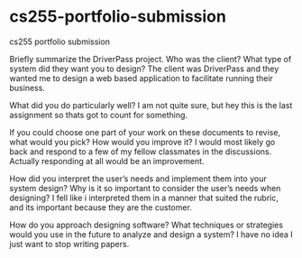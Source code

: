 # cs255-portfolio-submission
cs255 portfolio submission

Briefly summarize the DriverPass project. Who was the client? What type of system did they want you to design?
The client was DriverPass and they wanted me to design a web based application to facilitate running their business. 

What did you do particularly well?
I am not quite sure, but hey this is the last assignment so thats got to count for something.

If you could choose one part of your work on these documents to revise, what would you pick? How would you improve it?
I would most likely go back and respond to a few of my fellow classmates in the discussions.  Actually responding at all would be an improvement.

How did you interpret the user’s needs and implement them into your system design? Why is it so important to consider the user’s needs when designing?
I fell like i interpreted them in a manner that suited the rubric, and its important because they are the customer. 

How do you approach designing software? What techniques or strategies would you use in the future to analyze and design a system?
I have no idea I just want to stop writing papers.
